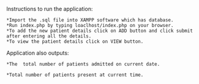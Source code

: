 Instructions to run the application:

```
*Import the .sql file into XAMPP software which has database.
*Run index.php by typing loaclhost/index.php on your browser.
*To add the new patient details click on ADD button and click submit after entering all the details.
*To view the patient details click on VIEW button.
```
Application also outputs:

```
*The  total number of patients admitted on current date.

*Total number of patients present at current time.
```